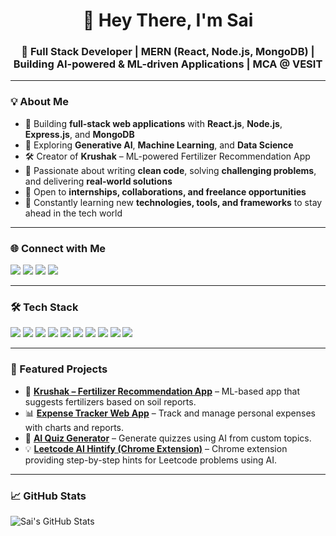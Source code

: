 <h1 align="center">👋 Hey There, I'm Sai</h1>
<h3 align="center">🚀 Full Stack Developer | MERN (React, Node.js, MongoDB) | Building AI-powered & ML-driven Applications | MCA @ VESIT</h3>

---

### 💡 About Me  
- 🌱 Building **full-stack web applications** with **React.js**, **Node.js**, **Express.js**, and **MongoDB**  
- 🤖 Exploring **Generative AI**, **Machine Learning**, and **Data Science**  
- 🛠 Creator of **Krushak** – ML-powered Fertilizer Recommendation App  
- 🧠 Passionate about writing **clean code**, solving **challenging problems**, and delivering **real-world solutions**  
- 🤝 Open to **internships, collaborations, and freelance opportunities**  
- 🌟 Constantly learning new **technologies, tools, and frameworks** to stay ahead in the tech world  

---

### 🌐 Connect with Me  
<p align="left">
<a href="https://www.linkedin.com/in/sai-mehetre-0b14a0231/" target="_blank"><img src="https://img.icons8.com/color/48/000000/linkedin.png"/></a>
<a href="mailto:saimehetre633@gmail.com"><img src="https://img.icons8.com/color/48/000000/gmail.png"/></a>
<a href="https://github.com/Sai2110" target="_blank"><img src="https://img.icons8.com/color/48/000000/github.png"/></a>
<a href="https://www.instagram.com/sai.mehetre/" target="_blank"><img src="https://img.icons8.com/color/48/000000/instagram-new.png"/></a>
</p>

---

### 🛠 Tech Stack  
<p align="left">
<img src="https://img.shields.io/badge/React-20232A?style=for-the-badge&logo=react&logoColor=61DAFB"/>
<img src="https://img.shields.io/badge/Node.js-43853D?style=for-the-badge&logo=node.js&logoColor=white"/>
<img src="https://img.shields.io/badge/Express.js-000000?style=for-the-badge&logo=express&logoColor=white"/>
<img src="https://img.shields.io/badge/MongoDB-4EA94B?style=for-the-badge&logo=mongodb&logoColor=white"/>
<img src="https://img.shields.io/badge/JavaScript-F7DF1E?style=for-the-badge&logo=javascript&logoColor=black"/>
<img src="https://img.shields.io/badge/HTML5-E34F26?style=for-the-badge&logo=html5&logoColor=white"/>
<img src="https://img.shields.io/badge/CSS3-1572B6?style=for-the-badge&logo=css3&logoColor=white"/>
<img src="https://img.shields.io/badge/Python-3776AB?style=for-the-badge&logo=python&logoColor=white"/>
<img src="https://img.shields.io/badge/Flask-000000?style=for-the-badge&logo=flask&logoColor=white"/>
<img src="https://img.shields.io/badge/Git-181717?style=for-the-badge&logo=git&logoColor=white"/>
</p>

---

### 📌 Featured Projects  
- 🌱 **[Krushak – Fertilizer Recommendation App](https://github.com/Sai2110/Krushak)** – ML-based app that suggests fertilizers based on soil reports.  
- 📊 **[Expense Tracker Web App](https://github.com/Sai2110/expense-tracker)** – Track and manage personal expenses with charts and reports.  
- 🤖 **[AI Quiz Generator](https://github.com/Sai2110/AI-Quiz-Generator)** – Generate quizzes using AI from custom topics.  
- 💡 **[Leetcode AI Hintify (Chrome Extension)](https://github.com/Sai2110/Leetcode-AI-Hints)** – Chrome extension providing step-by-step hints for Leetcode problems using AI.  

---

### 📈 GitHub Stats  
![Sai's GitHub Stats](https://github-readme-stats.vercel.app/api?username=Sai2110&show_icons=true&theme=radical)
